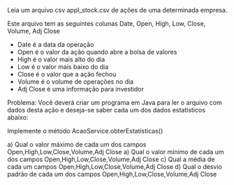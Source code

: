 Leia um arquivo csv appl_stock.csv de ações de uma determinada empresa.

Este arquivo tem as seguintes colunas Date, Open, High, Low, Close, Volume, Adj Close

* Date é a data da operação
* Open é o valor da ação quando abre a bolsa de valores
* High é o valor mais alto do dia
* Low é o valor mais baixo do dia
* Close é o valor que a ação fechou
* Volume é o volume de operações no dia
* Adj Close é uma informação para investidor

Problema: Você deverá criar um programa em Java para ler o arquivo com dados desta ação e deseja-se saber cada um dos dados estatísticos abaixo:

Implemente o método  AcaoService.obterEstatisticas()

a) Qual o valor máximo de cada um dos campos Open,High,Low,Close,Volume,Adj Close
a) Qual o valor mínimo de cada um dos campos Open,High,Low,Close,Volume,Adj Close
c) Qual a média de cada um campos Open,High,Low,Close,Volume,Adj Close
d) Qual o desvio padrão de cada um dos campos Open,High,Low,Close,Volume,Adj Close
